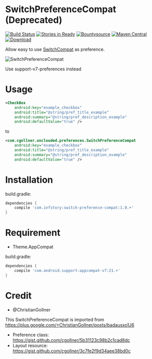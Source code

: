 SwitchPreferenceCompat (Deprecated)
======================

[![Build Status](https://travis-ci.org/yongjhih/SwitchPreferenceCompat.png?branch=master)](https://travis-ci.org/yongjhih/SwitchPreferenceCompat) [![Stories in Ready](https://badge.waffle.io/yongjhih/SwitchPreferenceCompat.png)](http://waffle.io/yongjhih/SwitchPreferenceCompat) 
[![Bountysource](https://www.bountysource.com/badge/team?team_id=43965&style=bounties_posted)](https://www.bountysource.com/teams/8tory/bounties?utm_source=8tory&utm_medium=shield&utm_campaign=bounties_posted)
[![Maven Central](https://maven-badges.herokuapp.com/maven-central/com.infstory/switch-preference-compat/badge.svg?style=flat)](https://maven-badges.herokuapp.com/maven-central/com.infstory/switch-preference-compat)
[ ![Download](https://api.bintray.com/packages/yongjhih/maven/com.infstory%3Aswitch-preference-compat/images/download.svg) ](https://bintray.com/yongjhih/maven/com.infstory%3Aswitch-preference-compat/_latestVersion)

Allow easy to use [SwitchCompat](https://developer.android.com/reference/android/support/v7/widget/SwitchCompat.html) as preference.

![SwitchPreferenceCompat](app/Screenshot.png "SwitchPreferenceCompat")

Use support-v7-preferences instead

Usage
=====

```xml
<CheckBox
    android:key="example_checkbox"
    android:title="@string/pref_title_example"
    android:summary="@string/pref_description_example"
    android:defaultValue="true" />
```

to

```xml
<com.cgollner.unclouded.preferences.SwitchPreferenceCompat
    android:key="example_checkbox"
    android:title="@string/pref_title_example"
    android:summary="@string/pref_description_example"
    android:defaultValue="true" />
```
Installation
============

build.gradle:

```gradle
dependencies {
    compile 'com.infstory:switch-preference-compat:1.0.+'
}
```

Requirement
===========

* Theme.AppCompat

build.gradle:

```gradle
dependencies {
    compile 'com.android.support:appcompat-v7:21.+'
}
```

Credit
======

* @ChristianGollner

This SwitchPreferenceCompat is imported from https://plus.google.com/+ChristianGollner/posts/badausxo1J6

* Preference class: https://gist.github.com/cgollner/5b31123c98b2c1cad8dc
* Layout resource: https://gist.github.com/cgollner/3c7fe2f9d34aee38bd0c

